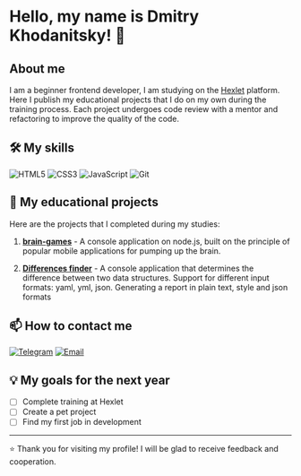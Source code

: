 # Hello, my name is Dmitry Khodanitsky! 👋

## About me

I am a beginner frontend developer, I am studying on the [Hexlet](https://ru.hexlet.io/) platform. Here I publish my educational projects that I do on my own during the training process. Each project undergoes code review with a mentor and refactoring to improve the quality of the code.

## 🛠 My skills

![HTML5](https://img.shields.io/badge/HTML5-E34F26?style=flat&logo=html5&logoColor=white)
![CSS3](https://img.shields.io/badge/CSS3-1572B6?style=flat&logo=css3&logoColor=white)
![JavaScript](https://img.shields.io/badge/JavaScript-F7DF1E?style=flat&logo=javascript&logoColor=black)
![Git](https://img.shields.io/badge/Git-F05032?style=flat&logo=git&logoColor=white)

## 📂 My educational projects

Here are the projects that I completed during my studies:

1. **[brain-games](https://github.com/dimahodanit/braing-games)** - A console application on node.js, built on the principle of popular mobile applications for pumping up the brain.

2. **[Differences finder](https://github.com/Dmitry-Khodantisky/difference-finder)** - A console application that determines the difference between two data structures. Support for different input formats: yaml, yml, json. Generating a report in plain text, style and json formats

## 📫 How to contact me

[![Telegram](https://img.shields.io/badge/Telegram-2CA5E0?style=flat&logo=telegram&logoColor=white)](https://t.me/dimakamch)
[![Email](https://img.shields.io/badge/Email-D14836?style=flat&logo=gmail&logoColor=white)](mailto:dimahodanitkiy@gmail.com)

## 💡 My goals for the next year
- [ ] Complete training at Hexlet
- [ ] Create a pet project
- [ ] Find my first job in development

---
⭐️ Thank you for visiting my profile! I will be glad to receive feedback and cooperation.

